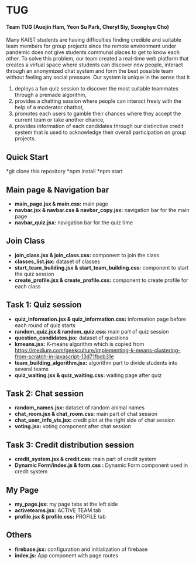 # TUG
#### Team TUG (Auejin Ham, Yeon Su Park, Cheryl Siy, Seonghye Cho)
Many KAIST students are having difficulties finding credible and suitable team members for group projects since the remote environment under pandemic does not give students communal places to get to know each other. 
To solve this problem, our team created a real-time web platform that creates a virtual space where students can discover new people, interact through an anonymized chat system and form the best possible team without feeling any social pressure. 
Our system is unique in the sense that it 
1) deploys a fun quiz session to discover the most suitable teammates through a premade algorithm, 
2) provides a chatting session where people can interact freely with the help of a moderator chatbot, 
3) promotes each users to gamble their chances where they accept the current team or take another chance, 
4) provides information of each candidates through our distinctive credit system that is used to acknowledge their overall participation on group projects.

## Quick Start
*git clone this repository
*npm install
*npm start


## Main page & Navigation bar
- **main_page.jsx & main.css:** main page
- **navbar.jsx & navbar.css & navbar_copy.jsx:** navigation bar for the main page
- **navbar_quiz.jsx:** navigation bar for the quiz time

## Join Class
- **join_class.jsx & join_class.css:** component to join the class
- **classes_list.jsx:** dataset of classes
- **start_team_building.jsx & start_team_building.css:** component to start the quiz session
- **create_profile.jsx & create_profile.css:** component to create profile for each class

## Task 1: Quiz session
- **quiz_information.jsx & quiz_information.css:** information page before each round of quiz starts
- **random_quiz.jsx & random_quiz.css:** main part of quiz session
- **question_candidates.jsx:** dataset of questions
- **kmeans.jsx:** K-means algorithm which is copied from https://medium.com/geekculture/implementing-k-means-clustering-from-scratch-in-javascript-13d71fbcb31e
- **team_building_algorithm.jsx:** algorithm part to divide students into several teams
- **quiz_waiting.jsx & quiz_waiting.css:** waiting page after quiz

## Task 2: Chat session
- **random_names.jsx:** dataset of random animal names
- **chat_room.jsx & chat_room.css:** main part of chat session
- **chat_user_info_vis.jsx:** credit plot at the right side of chat session
- **voting.jsx:** voting component after chat session

## Task 3: Credit distribution session
- **credit_system.jsx & credit.css:** main part of credit system
- **Dynamic Form/index.js & form.css :** Dynamic Form component used in credit system

## My Page
- **my_page.jsx:** my page tabs at the left side
- **activeteams.jsx:** ACTIVE TEAM tab
- **profile.jsx & profile.css:** PROFILE tab

## Others
- **firebase.jsx:** configuration and initialization of firebase
- **index.js:** App component with page routes

